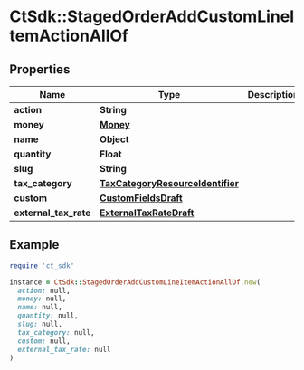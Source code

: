 # CtSdk::StagedOrderAddCustomLineItemActionAllOf

## Properties

| Name | Type | Description | Notes |
| ---- | ---- | ----------- | ----- |
| **action** | **String** |  | [optional] |
| **money** | [**Money**](Money.md) |  | [optional] |
| **name** | **Object** |  | [optional] |
| **quantity** | **Float** |  | [optional] |
| **slug** | **String** |  | [optional] |
| **tax_category** | [**TaxCategoryResourceIdentifier**](TaxCategoryResourceIdentifier.md) |  | [optional] |
| **custom** | [**CustomFieldsDraft**](CustomFieldsDraft.md) |  | [optional] |
| **external_tax_rate** | [**ExternalTaxRateDraft**](ExternalTaxRateDraft.md) |  | [optional] |

## Example

```ruby
require 'ct_sdk'

instance = CtSdk::StagedOrderAddCustomLineItemActionAllOf.new(
  action: null,
  money: null,
  name: null,
  quantity: null,
  slug: null,
  tax_category: null,
  custom: null,
  external_tax_rate: null
)
```

